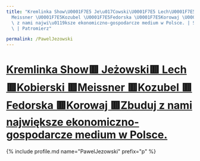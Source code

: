 ```yaml
---
title: "Kremlinka Show\U0001F7E5 Je\u017Cowski\U0001F7E5 Lech\U0001F7E5Kobierski \U0001F7E5\
  Meissner \U0001F7E5Kozubel \U0001F7E5Fedorska \U0001F7E5Korowaj \U0001F7E5Zbuduj\
  \ z nami najwi\u0119ksze ekonomiczno-gospodarcze medium w Polsce. | Statystyki patronite.pl\
  \ | Patromierz"

permalink: /PawelJezowski
---
```


# [Kremlinka Show🟥 Jeżowski🟥 Lech🟥Kobierski 🟥Meissner 🟥Kozubel 🟥Fedorska 🟥Korowaj 🟥Zbuduj z nami największe ekonomiczno-gospodarcze medium w Polsce.](https://patronite.pl/PawelJezowski)

{% include profile.md name="PawelJezowski" prefix="p" %}
